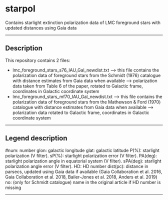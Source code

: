 # starpol
Contains starlight extinction polarization data of LMC foreground stars with updated distances using Gaia data

------------------------------------------------------------------------------------------------------------------------------------
Description
------------------------------------------------------------------------------------------------------------------------------------
This repository contains 2 files:

 - lmc_foreground_stars_s76_IAU_Gal_newdist.txt    --> this file contains the polarization data of foreground stars from the Schmidt (1976) catalogue with distance estimates from Gaia data when available --> polarization data taken from Table 6 of the paper, rotated to Galactic frame, coordinates in Galactic coordinate system  
 - lmc_foreground_stars_mf70_IAU_Gal_newdist.txt      --> this file contains the polarization data of foreground stars from the Mathewson & Ford (1970) catalogue with distance estimates from Gaia data when available --> polarization data rotated to Galactic frame, coordinates in Galactic coordinate system 

------------------------------------------------------------------------------------------------------------------------------------
Legend description
------------------------------------------------------------------------------------------------------------------------------------
#num: number
glon: galactic longitude
glat: galactic latitude
P(%): starlight polarization (V filter).
sP(%): starlight polarization error (V filter).
PA(deg): starlight polarization angle in equatorial system (V filter).
sPA(deg): starlight polarization angle error (V filter).
HD: HD number
dist(pc): distance in parsecs, updated using Gaia data if available (Gaia Collaboration et al. 2016, Gaia Collaboration et al. 2018, Bailer-Jones et al. 2018, Anders et al. 2019)
no: (only for Schmidt catalogue) name in the original article if HD number is missing

------------------------------------------------------------------------------------------------------------------------------------

